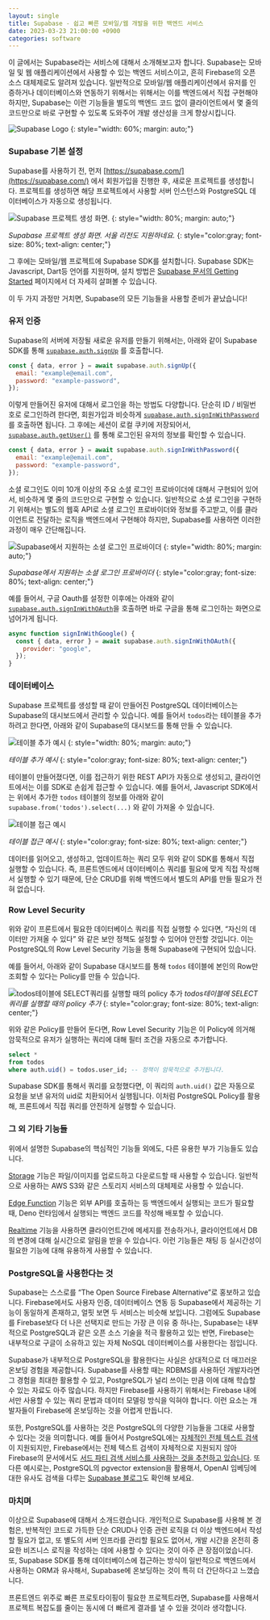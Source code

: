 ```yaml
---
layout: single
title: Supabase - 쉽고 빠른 모바일/웹 개발을 위한 백엔드 서비스
date: 2023-03-23 21:00:00 +0900
categories: software
---
```


이 글에서는 Supabase라는 서비스에 대해서 소개해보고자 합니다. Supabase는 모바일 및 웹 애플리케이션에서 사용할 수 있는 백엔드 서비스이고, 흔히 Firebase의 오픈 소스 대체제로도 알려져 있습니다. 일반적으로 모바일/웹 애플리케이션에서 유저를 인증하거나 데이터베이스와 연동하기 위해서는 위해서는 이를 백엔드에서 직접 구현해야 하지만, Supabase는 이런 기능들을 별도의 백엔드 코드 없이 클라이언트에서 몇 줄의 코드만으로 바로 구현할 수 있도록 도와주어 개발 생산성을 크게 향상시킵니다.

![Supabase Logo](/assets/images/2023-03-23/supabase-logo-wordmark--light.png)
{: style="width: 60%; margin: auto;"}

### Supabase 기본 설정

Supabase를 사용하기 전, 먼저 [https://supabase.com/](https://supabase.com/) 에서 회원가입을 진행한 후, 새로운 프로젝트를 생성합니다. 프로젝트를 생성하면 해당 프로젝트에서 사용할 서버 인스턴스와 PostgreSQL 데이터베이스가 자동으로 생성됩니다.

![Supabase 프로젝트 생성 화면.](/assets/images/2023-03-23/Untitled.png)
{: style="width: 80%; margin: auto;"}

_Supabase 프로젝트 생성 화면. 서울 리전도 지원하네요._
{: style="color:gray; font-size: 80%; text-align: center;"}

그 후에는 모바일/웹 프로젝트에 Supabase SDK를 설치합니다. Supabase SDK는 Javascript, Dart등 언어를 지원하며, 설치 방법은 [Supabase 문서의 Getting Started](https://supabase.com/docs/guides/getting-started) 페이지에서 더 자세히 살펴볼 수 있습니다.

이 두 가지 과정만 거치면, Supabase의 모든 기능들을 사용할 준비가 끝났습니다!

### 유저 인증

Supabase의 서버에 저장될 새로운 유저를 만들기 위해서는, 아래와 같이 Supabase SDK를 통해 [`supabase.auth.signUp`](https://supabase.com/docs/reference/javascript/auth-signup) 를 호출합니다.

```jsx
const { data, error } = await supabase.auth.signUp({
  email: "example@email.com",
  password: "example-password",
});
```

이렇게 만들어진 유저에 대해서 로그인을 하는 방법도 다양합니다. 단순히 ID / 비밀번호로 로그인하려 한다면, 회원가입과 비슷하게 [`supabase.auth.signInWithPassword`](https://supabase.com/docs/reference/javascript/auth-signinwithpassword) 를 호출하면 됩니다. 그 후에는 세션이 로컬 쿠키에 저장되어서, [`supabase.auth.getUser()`](https://supabase.com/docs/reference/javascript/auth-getuser) 를 통해 로그인된 유저의 정보를 확인할 수 있습니다.

```jsx
const { data, error } = await supabase.auth.signInWithPassword({
  email: "example@email.com",
  password: "example-password",
});
```

소셜 로그인도 이미 10개 이상의 주요 소셜 로그인 프로바이더에 대해서 구현되어 있어서, 비슷하게 몇 줄의 코드만으로 구현할 수 있습니다. 일반적으로 소셜 로그인을 구현하기 위해서는 별도의 웹훅 API로 소셜 로그인 프로바이더와 정보를 주고받고, 이를 클라이언트로 전달하는 로직을 백엔드에서 구현해야 하지만, Supabase를 사용하면 이러한 과정이 매우 간단해집니다.

![Supabase에서 지원하는 소셜 로그인 프로바이더](/assets/images/2023-03-23/Untitled%201.png)
{: style="width: 80%; margin: auto;"}

_Supabase에서 지원하는 소셜 로그인 프로바이더_
{: style="color:gray; font-size: 80%; text-align: center;"}

예를 들어서, 구글 Oauth를 설정한 이후에는 아래와 같이 [`supabase.auth.signInWithOAuth`](https://supabase.com/docs/guides/auth/social-login/auth-google#add-login-code-to-your-client-app)을 호출하면 바로 구글을 통해 로그인하는 화면으로 넘어가게 됩니다.

```jsx
async function signInWithGoogle() {
  const { data, error } = await supabase.auth.signInWithOAuth({
    provider: "google",
  });
}
```

### 데이터베이스

Supabase 프로젝트를 생성할 때 같이 만들어진 PostgreSQL 데이터베이스는 Supabase의 대시보드에서 관리할 수 있습니다. 예를 들어서 `todos`라는 테이블을 추가하려고 한다면, 아래와 같이 Supabase의 대시보드를 통해 만들 수 있습니다.

![테이블 추가 예시](/assets/images/2023-03-23/Untitled%202.png)
{: style="width: 80%; margin: auto;"}

_테이블 추가 예시_
{: style="color:gray; font-size: 80%; text-align: center;"}

테이블이 만들어졌다면, 이를 접근하기 위한 REST API가 자동으로 생성되고, 클라이언트에서는 이를 SDK로 손쉽게 접근할 수 있습니다. 예를 들어서, Javascript SDK에서는 위에서 추가한 `todos` 테이블의 정보를 아래와 같이 `supabase.from('todos').select(...)` 와 같이 가져올 수 있습니다.

![테이블 접근 예시](/assets/images/2023-03-23/Untitled%203.png)

_테이블 접근 예시_
{: style="color:gray; font-size: 80%; text-align: center;"}

데이터를 읽어오고, 생성하고, 업데이트하는 쿼리 모두 위와 같이 SDK를 통해서 직접 실행할 수 있습니다. 즉, 프론트엔드에서 데이터베이스 쿼리를 필요에 맞게 직접 작성해서 실행할 수 있기 때문에, 단순 CRUD를 위해 백엔드에서 별도의 API를 만들 필요가 전혀 없습니다.

### Row Level Security

위와 같이 프론트에서 필요한 데이터베이스 쿼리를 직접 실행할 수 있다면, “자신의 데이터만 가져올 수 있다” 와 같은 보안 정책도 설정할 수 있어야 안전할 것입니다. 이는 PostgreSQL의 Row Level Security 기능을 통해 Supabase에 구현되어 있습니다.

예를 들어서, 아래와 같이 Supabase 대시보드를 통해 `todos` 테이블에 본인의 Row만 조회할 수 있다는 Policy를 만들 수 있습니다.

![todos테이블에 SELECT쿼리를 실행할 때의 policy 추가](/assets/images/2023-03-23/Untitled%204.png)
_todos테이블에 SELECT쿼리를 실행할 때의 policy 추가_
{: style="color:gray; font-size: 80%; text-align: center;"}

위와 같은 Policy를 만들어 둔다면, Row Level Security 기능은 이 Policy에 의거해 암묵적으로 유저가 실행하는 쿼리에 대해 필터 조건을 자동으로 추가합니다.

```sql
select *
from todos
where auth.uid() = todos.user_id; -- 정책이 암묵적으로 추가됩니다.
```

Supabase SDK를 통해서 쿼리를 요청했다면, 이 쿼리의 `auth.uid()` 값은 자동으로 요청을 보낸 유저의 uid로 치환되어서 실행됩니다. 이처럼 PostgreSQL Policy를 활용해, 프론트에서 직접 쿼리를 안전하게 실행할 수 있습니다.

### 그 외 기타 기능들

위에서 설명한 Supabase의 핵심적인 기능들 외에도, 다른 유용한 부가 기능들도 있습니다.

[Storage](https://supabase.com/docs/guides/storage/quickstart) 기능은 파일/이미지를 업로드하고 다운로드할 때 사용할 수 있습니다. 일반적으로 사용하는 AWS S3와 같은 스토리지 서비스의 대체제로 사용할 수 있습니다.

[Edge Function](https://supabase.com/docs/guides/functions) 기능은 외부 API를 호출하는 등 백엔드에서 실행되는 코드가 필요할 때, Deno 런타임에서 실행되는 백엔드 코드를 작성해 배포할 수 있습니다.

[Realtime](https://supabase.com/docs/guides/realtime) 기능을 사용하면 클라이언트간에 메세지를 전송하거나, 클라이언트에서 DB의 변경에 대해 실시간으로 알림을 받을 수 있습니다. 이런 기능들은 채팅 등 실시간성이 필요한 기능에 대해 유용하게 사용할 수 있습니다.

### PostgreSQL을 사용한다는 것

Supabase는 스스로를 “The Open Source Firebase Alternative”로 홍보하고 있습니다. Firebase에서도 사용자 인증, 데이터베이스 연동 등 Supabase에서 제공하는 기능이 동일하게 존재하고, 얼핏 보면 두 서비스는 비슷해 보입니다. 그럼에도 Supabase를 Firebase보다 더 나은 선택지로 만드는 가장 큰 이유 중 하나는, Supabase는 내부적으로 PostgreSQL과 같은 오픈 소스 기술을 적극 활용하고 있는 반면, Firebase는 내부적으로 구글이 소유하고 있는 자체 NoSQL 데이터베이스를 사용한다는 점입니다.

Supabase가 내부적으로 PostgreSQL을 활용한다는 사실은 상대적으로 더 매끄러운 온보딩 경험을 제공합니다. Supabase를 사용할 때는 RDBMS를 사용하던 개발자라면 그 경험을 최대한 활용할 수 있고, PostgreSQL가 널리 쓰이는 만큼 이에 대해 학습할 수 있는 자료도 아주 많습니다. 하지만 Firebase를 사용하기 위해서는 Firebase 내에서만 사용할 수 있는 쿼리 문법과 데이터 모델링 방식을 익혀야 합니다. 이런 요소는 개발자들이 Firebase에 온보딩하는 것을 어렵게 만듭니다.

또한, PostgreSQL를 사용하는 것은 PostgreSQL의 다양한 기능들을 그대로 사용할 수 있다는 것을 의미합니다. 예를 들어서 PostgreSQL에는 [자체적인 전체 텍스트 검색](https://www.postgresql.org/docs/current/textsearch-intro.html)이 지원되지만, Firebase에서는 전체 텍스트 검색이 자체적으로 지원되지 않아 Firebase의 문서에서도 [서드 파티 검색 서비스를 사용하는 것을 추천하고 있습니다](https://firebase.google.com/docs/firestore/solutions/search?hl=ko). 또 다른 예시로는, PostgreSQL의 pgvector extension을 활용해서, OpenAI 임베딩에 대한 유사도 검색을 다루는 [Supabase 블로그](https://supabase.com/blog/openai-embeddings-postgres-vector)도 확인해 보세요.

### 마치며

이상으로 Supabase에 대해서 소개드렸습니다. 개인적으로 Supabase를 사용해 본 경험은, 반복적인 코드로 가득한 단순 CRUD나 인증 관련 로직을 더 이상 백엔드에서 작성할 필요가 없고, 또 별도의 서버 인프라를 관리할 필요도 없어서, 개발 시간을 온전히 중요한 비즈니스 로직을 작성하는 데에 사용할 수 있다는 것이 아주 큰 장점이었습니다. 또, Supabase SDK를 통해 데이터베이스에 접근하는 방식이 일반적으로 백엔드에서 사용하는 ORM과 유사해서, Supabase에 온보딩하는 것이 특히 더 간단하다고 느꼈습니다.

프론트엔드 위주로 빠른 프로토타이핑이 필요한 프로젝트라면, Supabase를 사용해서 프로젝트 복잡도를 줄이는 동시에 더 빠르게 결과를 낼 수 있을 것이라 생각합니다.
